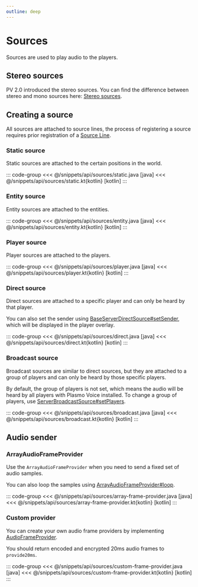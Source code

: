 ```yaml
---
outline: deep
---
```


# Sources
Sources are used to play audio to the players.

## Stereo sources
PV 2.0 introduced the stereo sources.
You can find the difference between stereo and mono sources here: [Stereo sources](/docs/new-in-2xx/#stereo-sources).

## Creating a source
All sources are attached to source lines, the process of registering a source requires prior registration of a
[Source Line](/docs/api/source-lines#registering-a-source-line).

### Static source
Static sources are attached to the certain positions in the world.

::: code-group
<<< @/snippets/api/sources/static.java [java]
<<< @/snippets/api/sources/static.kt{kotlin} [kotlin]
:::

### Entity source
Entity sources are attached to the entities.

::: code-group
<<< @/snippets/api/sources/entity.java [java]
<<< @/snippets/api/sources/entity.kt{kotlin} [kotlin]
:::

### Player source
Player sources are attached to the players.

::: code-group
<<< @/snippets/api/sources/player.java [java]
<<< @/snippets/api/sources/player.kt{kotlin} [kotlin]
:::

### Direct source
Direct sources are attached to a specific player and can only be heard by that player.

You can also set the sender using [BaseServerDirectSource#setSender](https://dokka.plasmovoice.com/-plasmo-voice/su.plo.voice.api.server.audio.source/-base-server-direct-source/sender.html),
which will be displayed in the player overlay.

::: code-group
<<< @/snippets/api/sources/direct.java [java]
<<< @/snippets/api/sources/direct.kt{kotlin} [kotlin]
:::

### Broadcast source
Broadcast sources are similar to direct sources,
but they are attached to a group of players and can only be heard by those specific players.

By default, the group of players is not set, which means the audio will be heard by all players with Plasmo Voice installed.
To change a group of players, use [ServerBroadcastSource#setPlayers](https://dokka.plasmovoice.com/-plasmo-voice/su.plo.voice.api.server.audio.source/-server-broadcast-source/players.html).

::: code-group
<<< @/snippets/api/sources/broadcast.java [java]
<<< @/snippets/api/sources/broadcast.kt{kotlin} [kotlin]
:::

## Audio sender

### ArrayAudioFrameProvider
Use the `ArrayAudioFrameProvider` when you need to send a fixed set of audio samples.

You can also loop the samples using [ArrayAudioFrameProvider#loop](https://dokka.plasmovoice.com/-plasmo-voice/su.plo.voice.api.server.audio.provider/-array-audio-frame-provider/index.html#814034649%2FProperties%2F-406018262).

::: code-group
<<< @/snippets/api/sources/array-frame-provider.java [java]
<<< @/snippets/api/sources/array-frame-provider.kt{kotlin} [kotlin]
:::

### Custom provider
You can create your own audio frame providers by implementing [AudioFrameProvider](https://dokka.plasmovoice.com/-plasmo-voice/su.plo.voice.api.server.audio.provider/-audio-frame-provider/index.html).

You should return encoded and encrypted 20ms audio frames to `provide20ms`.

::: code-group
<<< @/snippets/api/sources/custom-frame-provider.java [java]
<<< @/snippets/api/sources/custom-frame-provider.kt{kotlin} [kotlin]
:::
